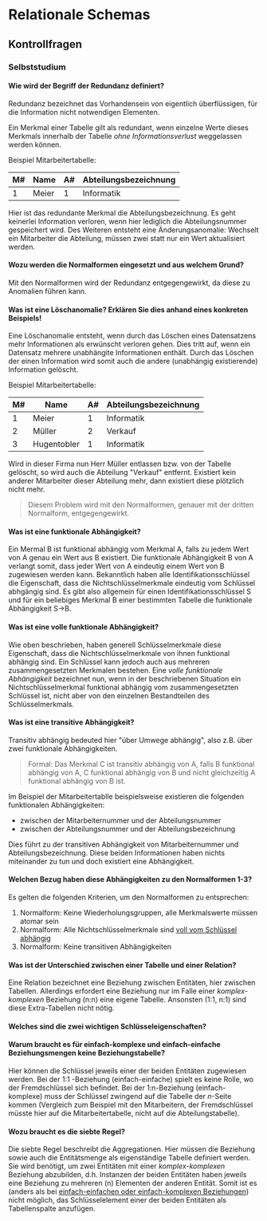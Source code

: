 # Relationale Schemas

## Kontrollfragen

### Selbststudium

#### Wie wird der Begriff der Redundanz definiert?

Redundanz bezeichnet das Vorhandensein von eigentlich überflüssigen, für die Information nicht notwendigen Elementen.

Ein Merkmal einer Tabelle gilt als redundant, wenn einzelne Werte dieses Merkmals innerhalb der Tabelle _ohne Informationsverlust_ weggelassen werden können.

Beispiel Mitarbeitertabelle:

| M#  | Name  | A#  | Abteilungsbezeichnung |
| --- | ----- | --- | --------------------- |
| 1   | Meier | 1   | Informatik            |

Hier ist das redundante Merkmal die Abteilungsbezeichnung. 
Es geht keinerlei Information verloren, wenn hier lediglich die Abteilungsnummer gespeichert wird. 
Des Weiteren entsteht eine Änderungsanomalie: Wechselt ein Mitarbeiter die Abteilung, müssen zwei statt nur ein Wert aktualisiert werden.

#### Wozu werden die Normalformen eingesetzt und aus welchem Grund? 

Mit den Normalformen wird der Redundanz entgegengewirkt, da diese zu Anomalien führen kann.


#### Was ist eine Löschanomalie? Erklären Sie dies anhand eines konkreten Beispiels!

Eine Löschanomalie entsteht, wenn durch das Löschen eines Datensatzens mehr Informationen als erwünscht verloren gehen. 
Dies tritt auf, wenn ein Datensatz mehrere unabhängite Informationen enthält. Durch das Löschen der einen Information wird somit auch die andere (unabhängig existierende) Information gelöscht.

Beispiel Mitarbeitertabelle:

| M#  |    Name     | A#  | Abteilungsbezeichnung |
| --- | ----------- | --- | --------------------- |
| 1   | Meier       | 1   | Informatik            |
| 2   | Müller      | 2   | Verkauf               |
| 3   | Hugentobler | 1   | Informatik            |

Wird in dieser Firma nun Herr Müller entlassen bzw. von der Tabelle gelöscht, so wird auch die Abteilung "Verkauf" entfernt. Existiert kein anderer Mitarbeiter dieser Abteilung mehr, dann existiert diese plötzlich nicht mehr.

> Diesem Problem wird mit den Normalformen, genauer mit der dritten Normalform, entgegengewirkt.

#### Was ist eine funktionale Abhängigkeit?

Ein Mermal B ist funktional abhängig vom Merkmal A, falls zu jedem Wert von A genau ein Wert aus B existiert. 
Die funktionale Abhängigkeit B von A verlangt somit, dass jeder Wert von A eindeutig einem Wert von B zugewiesen werden kann. 
Bekanntlich haben alle Identifikationsschlüssel die Eigenschaft, dass die Nichtschlüsselmerkmale eindeutig vom Schlüssel abhgängig sind. 
Es gibt also allgemein für einen Identifikationsschlüssel S und für ein beliebiges Merkmal B einer bestimmten Tabelle die funktionale Abhängigkeit S->B.

#### Was ist eine volle funktionale Abhängigkeit?

Wie oben beschrieben, haben generell Schlüsselmerkmale diese Eigenschaft, dass die Nichtschlüsselmerkmale von ihnen funktional abhängig sind.
Ein Schlüssel kann jedoch auch aus mehreren zusammengesetzten Merkmalen bestehen. 
Eine _volle funktionale Abhängigkeit_ bezeichnet nun, wenn in der beschriebenen Situation ein Nichtschlüsselmerkmal funktional abhängig vom zusammengesetzten Schlüssel ist, nicht aber von den einzelnen Bestandteilen des Schlüsselmerkmals.

#### Was ist eine transitive Abhängigkeit?

Transitiv abhängig bedeuted hier "über Umwege abhängig", also z.B. über zwei funktionale Abhängigkeiten.

> Formal: Das Merkmal C ist transitiv abhängig von A, falls B funktional abhängig von A, C funktional abhängig von B und
nicht gleichzeitig A funktional abhängig von B ist.

Im Beispiel der Mitarbeitertablle beispielsweise existieren die folgenden funktionalen Abhängigkeiten: 

- zwischen der Mitarbeiternummer und der Abteilungsnummer
- zwischen der Abteilungsnummer und der Abteilungsbezeichnung

Dies führt zu der transitiven Abhängigkeit von Mitarbeiternummer und Abteilungsbezeichnung. Diese beiden Informationen haben nichts miteinander zu tun und doch existiert eine Abhängigkeit.

#### Welchen Bezug haben diese Abhängigkeiten zu den Normalformen 1-3?

Es gelten die folgenden Kriterien, um den Normalformen zu entsprechen:

1. Normalform: Keine Wiederholungsgruppen, alle Merkmalswerte müssen atomar sein
2. Normalform: Alle Nichtschlüsselmerkmale sind [voll vom Schlüssel abhängig](#was-ist-eine-volle-funktionale-abhängigkeit)
3. Normalform: Keine transitiven Abhängigkeiten

#### Was ist der Unterschied zwischen einer Tabelle und einer Relation?

Eine Relation bezeichnet eine Beziehung zwischen Entitäten, hier zwischen Tabellen. Allerdings erfordert eine Beziehung nur im Falle einer _komplex-komplexen_ Beziehung (n:n) eine eigene Tabelle. 
Ansonsten (1:1, n:1) sind diese Extra-Tabellen nicht nötig.

#### Welches sind die zwei wichtigen Schlüsseleigenschaften?

#### Warum braucht es für einfach-komplexe und einfach-einfache Beziehungsmengen keine Beziehungstabelle?

Hier können die Schlüssel jeweils einer der beiden Entitäten zugewiesen werden. Bei der 1:1 -Beziehung (einfach-einfache) spielt es keine Rolle, wo der Fremdschlüssel sich befindet.
Bei der 1:n-Beziehung (einfach-komplexe) muss der Schlüssel zwingend auf die Tabelle der _n_-Seite kommen (Vergleich zum Beispiel mit den Mitarbeitern, der Fremdschlüssel müsste hier auf die Mitarbeitertabelle, nicht auf die Abteilungstabelle).

#### Wozu braucht es die siebte Regel?

Die siebte Regel beschreibt die Aggregationen. Hier müssen die Beziehung sowie auch die Entitätsmenge als eigenständige Tabelle definiert werden. 
Sie wird benötigt, um zwei Entitäten mit einer _komplex-komplexen_ Beziehung abzubilden, d.h. Instanzen der beiden Entitäten haben jeweils eine Beziehung zu mehreren (n) Elementen der anderen Entität. 
Somit ist es (anders als bei [einfach-einfachen oder einfach-komplexen Beziehungen](#warum-braucht-es-für-einfach-komplexe-und-einfach-einfache-beziehungsmengen-keine-beziehungstabelle)) nicht möglich, das Schlüsselelement einer der beiden Entitäten als Tabellenspalte anzufügen.